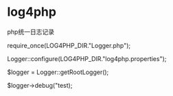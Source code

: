 log4php
=======
php统一日志记录

require_once(LOG4PHP_DIR."Logger.php");

Logger::configure(LOG4PHP_DIR."log4php.properties");

$logger = Logger::getRootLogger();

$logger->debug("test);